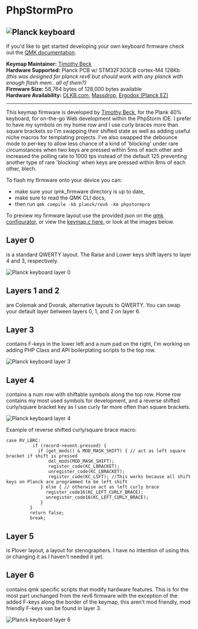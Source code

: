 # PhpStormPro

![Planck keyboard](https://raw.githubusercontent.com/BeckTimothy/MyPlanckFirmware/master/img/planck.jpg)
---
If you'd like to get started developing your own keyboard firmware check out the [QMK documentation](https://docs.qmk.fm/#/newbs_getting_started).

__Keymap Maintainer:__ [Timothy Beck](https://github.com/BeckTimothy)     
__Hardware Supported:__ Planck PCB w/ STM32F303CB cortex-M4  128Kb       
    _(this was designed for planck rev6 but should work with any planck with enough flash mem.. all of them?)_    
__Firmware Size:__ 58,764 bytes of 128,000 bytes available     
__Hardware Availability:__ [OLKB.com](https://olkb.com), [Massdrop](https://www.massdrop.com/buy/planck-mechanical-keyboard?mode=guest_open), [Ergodox (Planck EZ)](https://ergodox-ez.com/pages/planck)

---


This keymap firmware is developed by [Timothy Beck,](https://github.com/BeckTimothy) for the Plank 40% keyboard, for on-the-go Web development within the PhpStorm IDE. I prefer to have my symbols on my home row and I use curly braces more than square brackets so I'm swapping their shifted state as well as adding useful niche macros for templating projects. I've also swapped the debounce mode to per-key to allow less chance of a kind of 'blocking' under rare circumstances when two keys are pressed within 5ms of each other and increased the polling rate to 1000 tps instead of the default 125 preventing another type of rare 'blocking' when keys are pressed within 8ms of each other, blech.

To flash my firmware onto your device you can:
- make sure your qmk_firmware directory is up to date, 
- make sure to read the QMK CLI docs,
- then run `qmk compile -kb planck/rev6 -km phpstormpro`

To preview my firmware layout use the provided json on the [qmk configurator](https://config.qmk.fm/#/planck/rev6/LAYOUT_planck_grid), or view the [keymap.c here,](//keymap.c) or look at the images below.

## Layer 0 
is a standard QWERTY layout. The Raise and Lower keys shift layers to layer 4 and 3, respectively.

![Planck keyboard layer 0](https://raw.githubusercontent.com/BeckTimothy/MyPlanckFirmware/master/img/planckLayer0.PNG)

## Layers 1 and 2 
are Colemak and Dvorak, alternative layouts to QWERTY. You can swap your default layer between layers 0, 1, and 2 on layer 6.

## Layer 3
contains F-keys in the lower left and a num pad on the right, I'm working on adding PHP Class and API boilerplating scripts to the top row.

![Planck keyboard layer 3](https://raw.githubusercontent.com/BeckTimothy/MyPlanckFirmware/master/img/planckLayer3.PNG)

## Layer 4
contains a num row with shiftable symbols along the top row. Home row contains my most used symbols for development, and a reverse shifted curly/square bracket key as I use curly far more often than square brackets.

![Planck keyboard layer 4](https://raw.githubusercontent.com/BeckTimothy/MyPlanckFirmware/master/img/planckLayer4.PNG)

Example of reverse shifted curly/square brace macro:
```$xslt 
case RV_LBRC:
    	  if (record->event.pressed) {
    	    if (get_mods() & MOD_MASK_SHIFT) { // act as left square bracket if shift is pressed
    	        del_mods(MOD_MASK_SHIFT);
    	        register_code(KC_LBRACKET);
    	        unregister_code(KC_LBRACKET);
    	        register_code(KC_LSFT); //This works because all shift keys on Planck are programmed to be left shift
             } else { // otherwise act as left curly brace
               register_code16(KC_LEFT_CURLY_BRACE);
               unregister_code16(KC_LEFT_CURLY_BRACE);
             }
         }
         return false;
         break;
```

## Layer 5
is Plover layout, a layout for stenographers. I have no intention of using this or changing it as I haven't needed it yet.

## Layer 6
contains qmk specific scripts that modify hardware features. This is for the most part unchanged from the rev6 firmware with the exception of the added F-keys along the border of the keymap, this aren't mod friendly, mod friendly F-keys van be found in layer 3.

![Planck keyboard layer 6](https://raw.githubusercontent.com/BeckTimothy/MyPlanckFirmware/master/img/planckLayer6.PNG)


